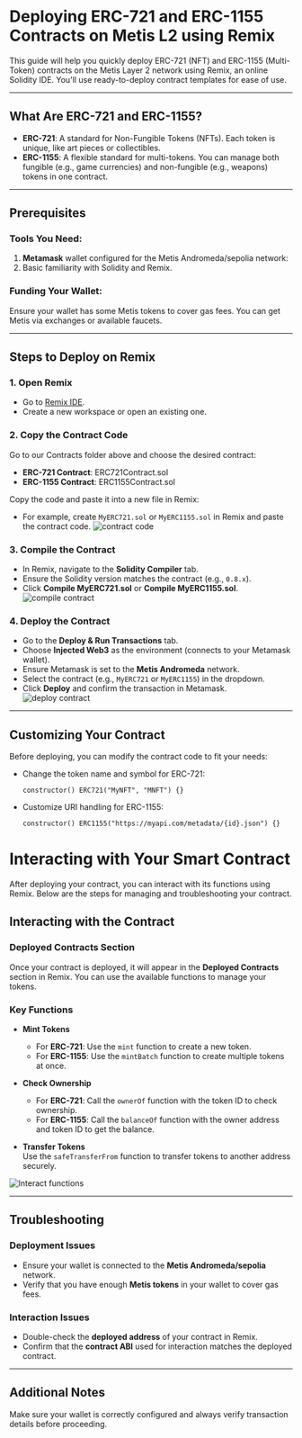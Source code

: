 # Deploying ERC-721 and ERC-1155 Contracts on Metis L2 using Remix

This guide will help you quickly deploy ERC-721 (NFT) and ERC-1155 (Multi-Token) contracts on the Metis Layer 2 network using Remix, an online Solidity IDE. You'll use ready-to-deploy contract templates for ease of use.

---

## What Are ERC-721 and ERC-1155?

- **ERC-721**: A standard for Non-Fungible Tokens (NFTs). Each token is unique, like art pieces or collectibles.
- **ERC-1155**: A flexible standard for multi-tokens. You can manage both fungible (e.g., game currencies) and non-fungible (e.g., weapons) tokens in one contract.

---

## Prerequisites

### Tools You Need:
1. **Metamask** wallet configured for the Metis Andromeda/sepolia network:
2. Basic familiarity with Solidity and Remix.

### Funding Your Wallet:
Ensure your wallet has some Metis tokens to cover gas fees. You can get Metis via exchanges or available faucets.

---

## Steps to Deploy on Remix

### 1. Open Remix
- Go to [Remix IDE](https://remix.ethereum.org).
- Create a new workspace or open an existing one.

### 2. Copy the Contract Code
Go to our Contracts folder above and choose the desired contract:
- **ERC-721 Contract**: ERC721Contract.sol
- **ERC-1155 Contract**: ERC1155Contract.sol

Copy the code and paste it into a new file in Remix:
- For example, create `MyERC721.sol` or `MyERC1155.sol` in Remix and paste the contract code.
![contract code](images/contractcode.png)

### 3. Compile the Contract
- In Remix, navigate to the **Solidity Compiler** tab.
- Ensure the Solidity version matches the contract (e.g., `0.8.x`).
- Click **Compile MyERC721.sol** or **Compile MyERC1155.sol**.
![compile contract](images/compile.png)

### 4. Deploy the Contract
- Go to the **Deploy & Run Transactions** tab.
- Choose **Injected Web3** as the environment (connects to your Metamask wallet).
- Ensure Metamask is set to the **Metis Andromeda** network.
- Select the contract (e.g., `MyERC721` or `MyERC1155`) in the dropdown.
- Click **Deploy** and confirm the transaction in Metamask.
![deploy contract](images/deploy.png)

---

## Customizing Your Contract

Before deploying, you can modify the contract code to fit your needs:
- Change the token name and symbol for ERC-721:
  ```solidity
  constructor() ERC721("MyNFT", "MNFT") {}
- Customize URI handling for ERC-1155:
  ```solidity
  constructor() ERC1155("https://myapi.com/metadata/{id}.json") {}

# Interacting with Your Smart Contract

After deploying your contract, you can interact with its functions using Remix. Below are the steps for managing and troubleshooting your contract.

## Interacting with the Contract

### Deployed Contracts Section
Once your contract is deployed, it will appear in the **Deployed Contracts** section in Remix. You can use the available functions to manage your tokens.

### Key Functions
- **Mint Tokens**  
  - For **ERC-721**: Use the `mint` function to create a new token.  
  - For **ERC-1155**: Use the `mintBatch` function to create multiple tokens at once.

- **Check Ownership**  
  - For **ERC-721**: Call the `ownerOf` function with the token ID to check ownership.  
  - For **ERC-1155**: Call the `balanceOf` function with the owner address and token ID to get the balance.

- **Transfer Tokens**  
  Use the `safeTransferFrom` function to transfer tokens to another address securely.

![Interact functions](images/functions.png)

---

## Troubleshooting

### Deployment Issues
- Ensure your wallet is connected to the **Metis Andromeda/sepolia** network.
- Verify that you have enough **Metis tokens** in your wallet to cover gas fees.

### Interaction Issues
- Double-check the **deployed address** of your contract in Remix.
- Confirm that the **contract ABI** used for interaction matches the deployed contract.

---

## Additional Notes
Make sure your wallet is correctly configured and always verify transaction details before proceeding.


